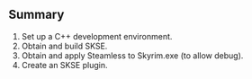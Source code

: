 
## Summary

1. Set up a C++ development environment.
2. Obtain and build SKSE.
3. Obtain and apply Steamless to Skyrim.exe (to allow debug).
4. Create an SKSE plugin.